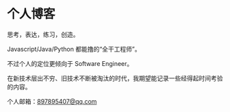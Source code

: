 # 个人博客

思考，表达，练习，创造。

Javascript/Java/Python 都能撸的“全干工程师”。

不过个人的定位更倾向于 Software Engineer。

在新技术层出不穷、旧技术不断被淘汰的时代，我期望能记录一些经得起时间考验的内容。

个人邮箱：897895407@qq.com 